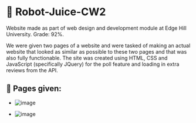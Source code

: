 # 🤖 Robot-Juice-CW2
Website made as part of web design and development module at Edge Hill University. Grade: 92%.

We were given two pages of a website and were tasked of making an actual website that looked as similar as possible to these two pages and that was also fully functionable. The site was created using HTML, CSS and JavaScript (specifically JQuery) for the poll feature and loading in extra reviews from the API.

## 📄 Pages given:

- ![image](https://github.com/Squing0/Robot-Juice-CW2/assets/119138371/3ec1e8d9-a2bd-41ff-b1bf-b2d83b95cdeb)

- ![image](https://github.com/Squing0/Robot-Juice-CW2/assets/119138371/d911d7cc-8b2d-4a0e-94bf-5bbca3269f45)

